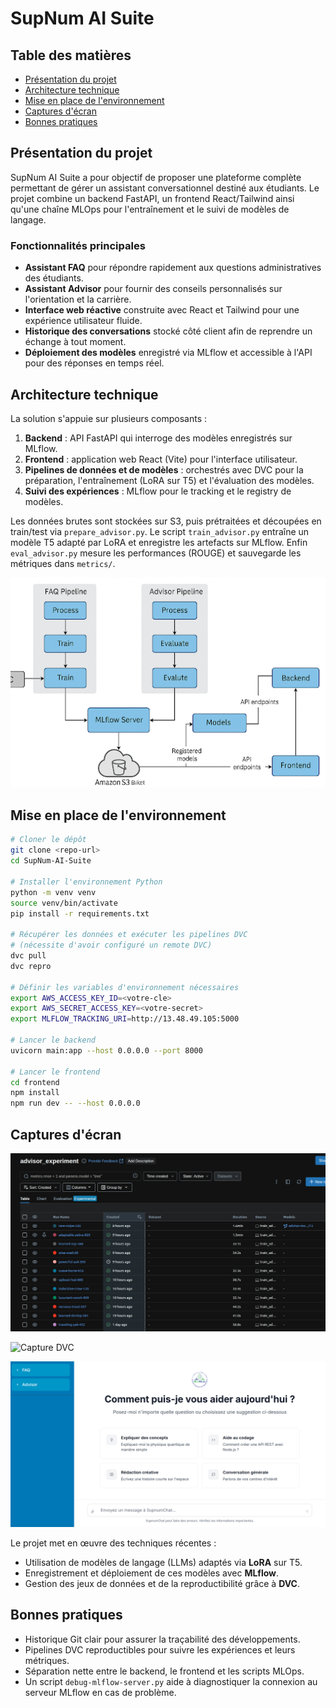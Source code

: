 # SupNum AI Suite

## Table des matières

- [Présentation du projet](#présentation-du-projet)
- [Architecture technique](#architecture-technique)
- [Mise en place de l'environnement](#mise-en-place-de-lenvironnement)
- [Captures d'écran](#captures-décran)
- [Bonnes pratiques](#bonnes-pratiques)

## Présentation du projet

SupNum AI Suite a pour objectif de proposer une plateforme complète permettant de gérer un assistant conversationnel destiné aux étudiants. Le projet combine un backend FastAPI, un frontend React/Tailwind ainsi qu'une chaîne MLOps pour l'entraînement et le suivi de modèles de langage.

### Fonctionnalités principales

- **Assistant FAQ** pour répondre rapidement aux questions administratives des étudiants.
- **Assistant Advisor** pour fournir des conseils personnalisés sur l'orientation et la carrière.
- **Interface web réactive** construite avec React et Tailwind pour une expérience utilisateur fluide.
- **Historique des conversations** stocké côté client afin de reprendre un échange à tout moment.
- **Déploiement des modèles** enregistré via MLflow et accessible à l'API pour des réponses en temps réel.

## Architecture technique

La solution s'appuie sur plusieurs composants :

1. **Backend** : API FastAPI qui interroge des modèles enregistrés sur MLflow.
2. **Frontend** : application web React (Vite) pour l'interface utilisateur.
3. **Pipelines de données et de modèles** : orchestrés avec DVC pour la préparation, l'entraînement (LoRA sur T5) et l'évaluation des modèles.
4. **Suivi des expériences** : MLflow pour le tracking et le registry de modèles.

Les données brutes sont stockées sur S3, puis prétraitées et découpées en train/test via `prepare_advisor.py`. Le script `train_advisor.py` entraîne un modèle T5 adapté par LoRA et enregistre les artefacts sur MLflow. Enfin `eval_advisor.py` mesure les performances (ROUGE) et sauvegarde les métriques dans `metrics/`.

![Architecture du projet](Images/architecture.png)

## Mise en place de l'environnement

```bash
# Cloner le dépôt
git clone <repo-url>
cd SupNum-AI-Suite

# Installer l'environnement Python
python -m venv venv
source venv/bin/activate
pip install -r requirements.txt

# Récupérer les données et exécuter les pipelines DVC
# (nécessite d'avoir configuré un remote DVC)
dvc pull
dvc repro

# Définir les variables d'environnement nécessaires
export AWS_ACCESS_KEY_ID=<votre-cle>
export AWS_SECRET_ACCESS_KEY=<votre-secret>
export MLFLOW_TRACKING_URI=http://13.48.49.105:5000

# Lancer le backend
uvicorn main:app --host 0.0.0.0 --port 8000

# Lancer le frontend
cd frontend
npm install
npm run dev -- --host 0.0.0.0
```

## Captures d'écran

![Capture MLflow](Images/mlflow-expriment.png)

![Capture DVC](Imagesdvc.png)

![Interface du app](Images/app.png)


Le projet met en œuvre des techniques récentes :

- Utilisation de modèles de langage (LLMs) adaptés via **LoRA** sur T5.
- Enregistrement et déploiement de ces modèles avec **MLflow**.
- Gestion des jeux de données et de la reproductibilité grâce à **DVC**.

## Bonnes pratiques

- Historique Git clair pour assurer la traçabilité des développements.
- Pipelines DVC reproductibles pour suivre les expériences et leurs métriques.
- Séparation nette entre le backend, le frontend et les scripts MLOps.
- Un script `debug-mlflow-server.py` aide à diagnostiquer la connexion au serveur MLflow en cas de problème.
